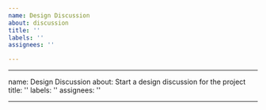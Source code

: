 ```yaml
---
name: Design Discussion
about: discussion
title: ''
labels: ''
assignees: ''

---
```


---
name: Design Discussion
about: Start a design discussion for the project
title: ''
labels: ''
assignees: ''

---
